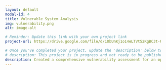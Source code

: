 ```yaml
---
layout: default
modal-id: 4
title: Vulnerable System Analysis
img: vulnerability.png
alt: image-alt

# Reminder: Update this link with your own project link
project-url: https://drive.google.com/file/d/1ObUnKj1o14eLTVt52KgBC3t-UPXSfvod/view?usp=sharing

# Once you've completed your project, update the 'description' below to this one: Created a comprehensive vulnerability assessment for an open public database server, analyzing risk factors and proposing security enhancements in line with NIST SP 800-30 to mitigate potential threats and safeguard business operations.
# description: This project is in progress and not ready to be published just yet. Please contact me if you'd like a sneak peek. Otherwise, stay tuned!
description: Created a comprehensive vulnerability assessment for an open public database server, analyzing risk factors and proposing security enhancements in line with NIST SP 800-30 to mitigate potential threats and safeguard business operations.
---
```

